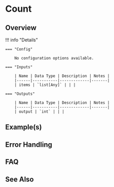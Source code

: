 # Count

## Overview



!!! info "Details"

    === "Config"

        No configuration options available.

    === "Inputs"

        | Name | Data Type | Description | Notes |
        |------|-----------|-------------|-------|
        | items | `list[Any]` | | |

    === "Outputs"

        | Name | Data Type | Description | Notes |
        |------|-----------|-------------|-------|
        | output | `int` | | |

## Example(s)

## Error Handling

## FAQ

## See Also
